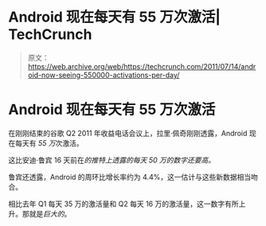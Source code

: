 # Android 现在每天有 55 万次激活| TechCrunch

> 原文：<https://web.archive.org/web/https://techcrunch.com/2011/07/14/android-now-seeing-550000-activations-per-day/>

# Android 现在每天有 55 万次激活

在刚刚结束的谷歌 Q2 2011 年收益电话会议上，拉里·佩奇刚刚透露，Android 现在每天有 *55 万*次激活。

这比安迪·鲁宾 16 天前在*的推特上透露的每天 50 万的数字还要高。*

鲁宾还透露，Android 的周环比增长率约为 4.4%，这一估计与这些新数据相当吻合。

相比去年 Q1 每天 35 万的激活量和 Q2 每天 16 万的激活量，这一数字有所上升。那就是*巨大的*。